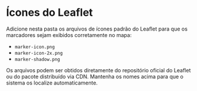 # Ícones do Leaflet

Adicione nesta pasta os arquivos de ícones padrão do Leaflet para que os marcadores sejam exibidos corretamente no mapa:

- `marker-icon.png`
- `marker-icon-2x.png`
- `marker-shadow.png`

Os arquivos podem ser obtidos diretamente do repositório oficial do Leaflet ou do pacote distribuído via CDN. Mantenha os nomes acima para que o sistema os localize automaticamente.
